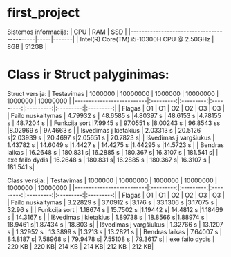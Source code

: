 # first_project
Sistemos informacija:
| CPU                                       | RAM | SSD   | 
|-------------------------------------------|-----|-------|
| Intel(R) Core(TM) i5-10300H CPU @ 2.50GHz | 8GB | 512GB |



# Class ir Struct palyginimas:

Struct versija:
| Testavimas               |     1000000  |  10000000 |    1000000  |  10000000 |     1000000  |  10000000 |
|--------------------------|:---------:|:---------:|:---------:|:---------:|:---------:|:---------:|
| Flagas                   |     O1   |        O1 |     O2   |        O2 |     O3   |        O3 |
| Failo   nuskaitymas      | 4.79932 s |  48.6585 s  |4.80397 s |  48.6153 s  |4.78155 s |   48.7204 s |
| Funkcija sort            |7.9945 s | 97.0551 s |8.00243 s | 96.8543 ss |8.02969 s | 97.4663 s |
| Išvedimas į   kietakius  | 2.03313 s  | 20.5126 s|2.03939 s  | 20.4697 s|2.05651 s  | 20.7823 s|
| Išvedimas į   vargšiukus | 1.43782 s  | 14.6049 s |1.4427 s  | 14.4275 s |1.44295 s  |14.5723 s |
| Bendras laikas           | 16.2648 s | 180.831 s| 16.2885 s | 180.367 s| 16.3107 s | 181.541 s|
| exe failo dydis          | 16.2648 s | 180.831 s| 16.2885 s | 180.367 s| 16.3107 s | 181.541 s|


Class versija:
| Testavimas               |     1000000  |  10000000 |    1000000  |  10000000 |     1000000  |  10000000 |
|--------------------------|:---------:|:---------:|:---------:|:---------:|:---------:|:---------:|
| Flagas                   |     O1   |        O1 |     O2   |        O2 |     O3   |        O3 |
| Failo   nuskaitymas      | 3.22829 s |  37.0912 s  |3.176 s |  33.1306 s |3.17075 s |  32.96 s  |
| Funkcija sort            | 1.18674 s | 15.7502 s |1.19442 s| 14.4812 s |1.18469 s | 14.3167 s |
| Išvedimas į   kietakius  | 1.89738 s  | 18.8566 s|1.88974 s | 18.9461 s|1.87434 s  | 18.803 s|
| Išvedimas į   vargšiukus | 1.32766 s | 13.1207 s | 1.32952 s  | 13.3899 s |1.3213 s  | 13.2821 s |
| Bendras laikas           | 7.64007 s | 84.8187 s| 7.58968 s | 79.9478 s|  7.55108 s | 79.3617 s|
| exe failo dydis          | 220 KB | 220 KB| 214 KB | 214 KB| 212 KB | 212 KB|







 









